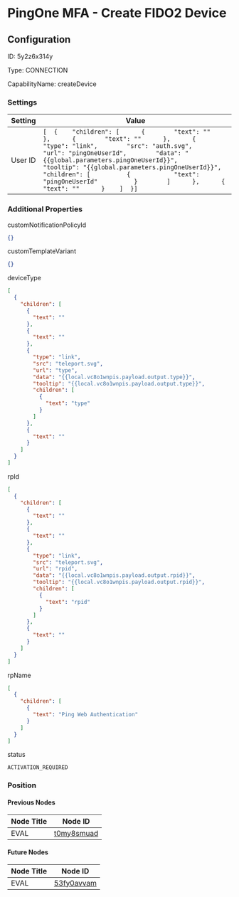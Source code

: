 # PingOne MFA - Create FIDO2 Device
## Configuration
ID:  5y2z6x314y

Type: CONNECTION 

CapabilityName: createDevice

### Settings
| Setting | Value  |
| :------------------------ | ---------------------------------------- |
| User ID |```[  {    "children": [      {        "text": ""      },      {        "text": ""      },      {        "type": "link",        "src": "auth.svg",        "url": "pingOneUserId",        "data": "{{global.parameters.pingOneUserId}}",        "tooltip": "{{global.parameters.pingOneUserId}}",        "children": [          {            "text": "pingOneUserId"          }        ]      },      {        "text": ""      }    ]  }] ```|





### Additional Properties
customNotificationPolicyId
```json 
{}
```


customTemplateVariant
```json 
{}
```


deviceType
```json 
[
  {
    "children": [
      {
        "text": ""
      },
      {
        "text": ""
      },
      {
        "type": "link",
        "src": "teleport.svg",
        "url": "type",
        "data": "{{local.vc8o1wnpis.payload.output.type}}",
        "tooltip": "{{local.vc8o1wnpis.payload.output.type}}",
        "children": [
          {
            "text": "type"
          }
        ]
      },
      {
        "text": ""
      }
    ]
  }
]
```


rpId
```json 
[
  {
    "children": [
      {
        "text": ""
      },
      {
        "text": ""
      },
      {
        "type": "link",
        "src": "teleport.svg",
        "url": "rpid",
        "data": "{{local.vc8o1wnpis.payload.output.rpid}}",
        "tooltip": "{{local.vc8o1wnpis.payload.output.rpid}}",
        "children": [
          {
            "text": "rpid"
          }
        ]
      },
      {
        "text": ""
      }
    ]
  }
]
```


rpName
```json 
[
  {
    "children": [
      {
        "text": "Ping Web Authentication"
      }
    ]
  }
]
```


status
```string 
ACTIVATION_REQUIRED
```





### Position

#### Previous Nodes
| Node Title | Node ID |
| :------------- | ------------ |
| EVAL | [t0my8smuad](./t0my8smuad.md) | 
 
 #### Future Nodes
| Node Title | Node ID |
| :------------- | ------------ |
| EVAL |[53fy0avvam](./53fy0avvam.md) | 